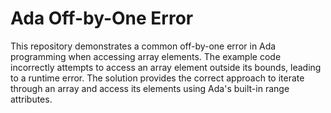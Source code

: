 # Ada Off-by-One Error
This repository demonstrates a common off-by-one error in Ada programming when accessing array elements.  The example code incorrectly attempts to access an array element outside its bounds, leading to a runtime error.
The solution provides the correct approach to iterate through an array and access its elements using Ada's built-in range attributes.